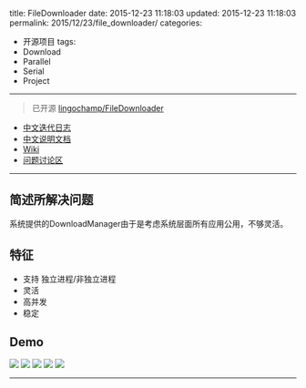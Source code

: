 title: FileDownloader
date: 2015-12-23 11:18:03
updated: 2015-12-23 11:18:03
permalink: 2015/12/23/file_downloader/
categories:
- 开源项目
tags:
- Download
- Parallel
- Serial
- Project

---

> 已开源 [lingochamp/FileDownloader](https://github.com/lingochamp/FileDownloader)

- [中文迭代日志](https://github.com/lingochamp/FileDownloader/blob/master/CHANGELOG.md)
- [中文说明文档](https://github.com/lingochamp/FileDownloader/blob/master/README-zh.md)
- [Wiki](https://github.com/lingochamp/FileDownloader/wiki)
- [问题讨论区](https://github.com/lingochamp/FileDownloader/issues)

<!-- more -->

---

## 简述所解决问题

系统提供的DownloadManager由于是考虑系统层面所有应用公用，不够灵活。

## 特征

- 支持 独立进程/非独立进程
- 灵活
- 高并发
- 稳定

## Demo

![](/img/filedownloader-serial_tasks_demo.gif)
![](/img/filedownloader-parallel_tasks_demo.gif)
![](/img/filedownloader-tasks_manager_demo.gif)
![](/img/filedownloader-mix_tasks_demo.gif)
![](/img/filedownloader-avoid_drop_frames1.gif)

---
